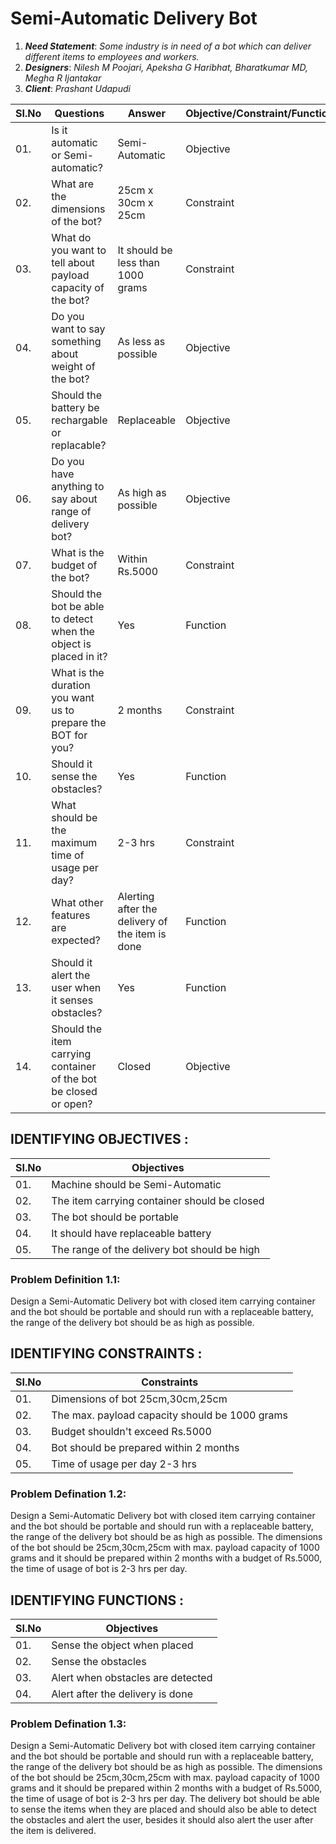 # Semi-Automatic Delivery Bot
1. **_Need Statement_**:  _Some industry is in need of a bot which can deliver different items to employees and workers._
2. **_Designers_**: _Nilesh M Poojari, Apeksha G Haribhat, Bharatkumar MD, Megha R Ijantakar_
3. **_Client_**: _Prashant Udapudi_

|  SI.No  |  Questions  |  Answer  |  Objective/Constraint/Functions  |
|---------|-------------|----------|----------------------------------|
|  01.|Is it automatic or Semi-automatic?|Semi-Automatic|Objective|
|  02.|What are the dimensions of the bot?|25cm x 30cm x 25cm|Constraint|
|  03.|What do you want to tell about payload capacity of the bot?|It should be less than 1000 grams|Constraint|
|  04.|Do you want to say something about weight of the bot?|As less as possible|Objective|
|  05.|Should the battery be rechargable or replacable?|Replaceable|Objective|
|  06.|Do you have anything to say about range of delivery bot?|As high as possible|Objective|
|  07.|What is the budget of the bot?|Within Rs.5000|Constraint|
|  08.|Should the bot be able to detect when the object is placed in it?|Yes|Function|
|  09.|What is the duration you want us to prepare the BOT for you?|2 months|Constraint|
|  10.|Should it sense the obstacles?|Yes|Function|
|  11.|What should be the maximum time of usage per day?|2-3 hrs|Constraint|
|  12.|What other features are expected?|Alerting after the delivery of the item is done|Function|
|  13.|Should it alert the user when it senses obstacles?|Yes|Function|
|  14.|Should the item carrying container of the bot be closed or open?|Closed|Objective|

## IDENTIFYING OBJECTIVES :
|  SI.No  |  Objectives  |
|---------|--------------|
|01.|Machine should be Semi-Automatic|
|02.|The item carrying container should be closed|
|03.|The bot should be portable|
|04.|It should have replaceable battery|
|05.|The range of the delivery bot should be high|

### Problem Definition 1.1:
Design a Semi-Automatic Delivery bot with closed item carrying container and the bot should be portable and should run with a replaceable battery, the range of the delivery bot should be as high as possible.

## IDENTIFYING CONSTRAINTS :
|  SI.No  |  Constraints  |
|---------|---------------|
|01.|Dimensions of bot 25cm,30cm,25cm|
|02.|The max. payload capacity should be 1000 grams|
|03.|Budget shouldn't exceed Rs.5000|
|04.|Bot should be prepared within 2 months|
|05.|Time of usage per day 2-3 hrs|


### Problem Defination 1.2:
Design a Semi-Automatic Delivery bot with closed item carrying container and the bot should be portable and should run with a replaceable battery, the range of the delivery bot should be as high as possible. The dimensions of the bot should be 25cm,30cm,25cm with max. payload capacity of 1000 grams and it should be prepared within 2 months with a budget of Rs.5000, the time of usage of bot is 2-3 hrs per day.

## IDENTIFYING FUNCTIONS :
|  SI.No  |  Objectives  |
|---------|--------------|
|01.|Sense the object when placed|
|02.|Sense the obstacles|
|03.|Alert when obstacles are detected|
|04.|Alert after the delivery is done|
 
### Problem Defination 1.3:
Design a Semi-Automatic Delivery bot with  closed item carrying container and the bot should be portable and should run with a replaceable battery, the range of the delivery bot should be as high as possible. The dimensions of the bot should be 25cm,30cm,25cm with max. payload capacity of 1000 grams and it should be prepared within 2 months with a budget of Rs.5000, the time of usage of bot is 2-3 hrs per day. The delivery bot should be able to sense the items when they are placed and should also be able to detect the obstacles and alert the user, besides it should also alert the user after the item is delivered.